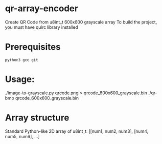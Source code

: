 # qr-array-encoder
Create QR Code from u8int_t 600x600 grayscale array 
To build the project, you must have quirc library installed

# Prerequisites
```
python3 gcc git
```

# Usage:
./image-to-grayscale.py qrcode.png > qrcode_600x600_grayscale.bin
./qr-bmp qrcode_600x600_grayscale.bin <br />

# Array structure
Standard Python-like 2D array of u8int_t: [[num1, num2, num3], [num4, num5, num6], ...]
